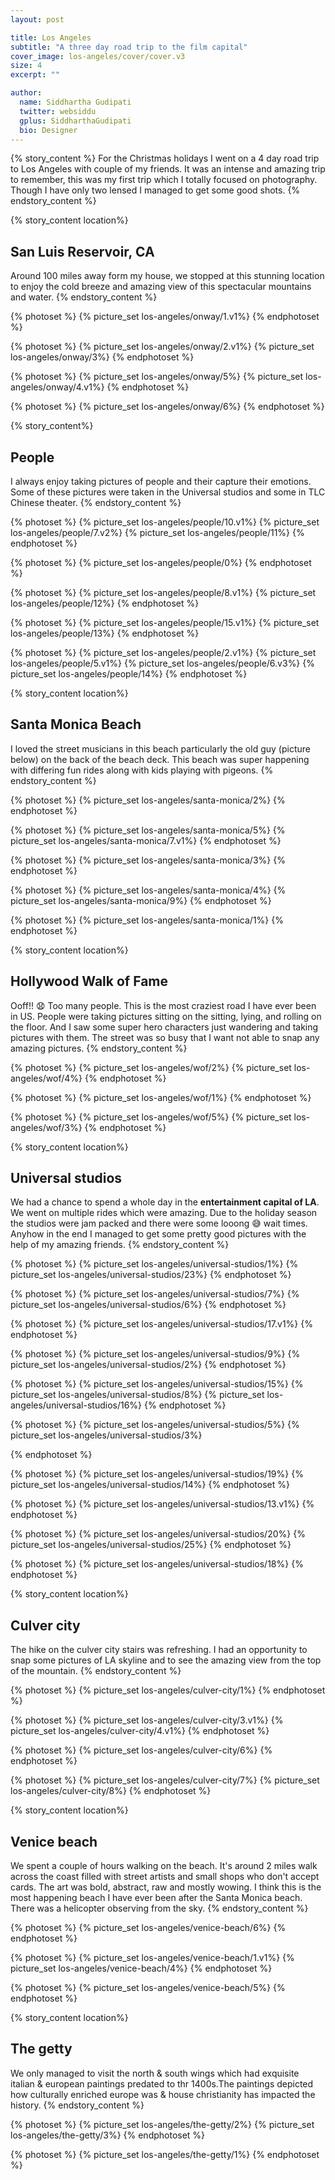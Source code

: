 ```yaml
---
layout: post

title: Los Angeles
subtitle: "A three day road trip to the film capital"
cover_image: los-angeles/cover/cover.v3
size: 4
excerpt: ""

author:
  name: Siddhartha Gudipati
  twitter: websiddu
  gplus: SiddharthaGudipati
  bio: Designer
---
```



{% story_content %}
For the Christmas holidays I went on a 4 day road trip to Los Angeles with couple of my friends. It was an intense and amazing trip to remember, this was my first trip which I totally focused on photography. Though I have only two lensed I managed to get some good shots.
{% endstory_content %}

{% story_content location%}
## San Luis Reservoir, CA
Around 100 miles away form my house, we stopped at this stunning location to enjoy the cold breeze and amazing view of this spectacular mountains and water.
{% endstory_content %}

{% photoset %}
  {% picture_set los-angeles/onway/1.v1%}
{% endphotoset %}

{% photoset %}
  {% picture_set los-angeles/onway/2.v1%}
  {% picture_set los-angeles/onway/3%}
{% endphotoset %}

{% photoset %}
  {% picture_set los-angeles/onway/5%}
  {% picture_set los-angeles/onway/4.v1%}
{% endphotoset %}

{% photoset %}
  {% picture_set los-angeles/onway/6%}
{% endphotoset %}


{% story_content%}
## People
I always enjoy taking pictures of people and their capture their emotions. Some of these pictures were taken in the Universal studios and some in TLC Chinese theater.
{% endstory_content %}

{% photoset %}
  {% picture_set los-angeles/people/10.v1%}
  {% picture_set los-angeles/people/7.v2%}
  {% picture_set los-angeles/people/11%}
{% endphotoset %}

{% photoset %}
  {% picture_set los-angeles/people/0%}
{% endphotoset %}

{% photoset %}
  {% picture_set los-angeles/people/8.v1%}
  {% picture_set los-angeles/people/12%}
{% endphotoset %}

{% photoset %}
  {% picture_set los-angeles/people/15.v1%}
  {% picture_set los-angeles/people/13%}
{% endphotoset %}

{% photoset %}
  {% picture_set los-angeles/people/2.v1%}
  {% picture_set los-angeles/people/5.v1%}
  {% picture_set los-angeles/people/6.v3%}
  {% picture_set los-angeles/people/14%}
{% endphotoset %}

{% story_content location%}
## Santa Monica Beach
I loved the street musicians in this beach particularly the old guy (picture below) on the back of the beach deck. This beach was super happening with differing fun rides along with kids playing with pigeons.
{% endstory_content %}

{% photoset %}
  {% picture_set los-angeles/santa-monica/2%}
{% endphotoset %}

{% photoset %}
  {% picture_set los-angeles/santa-monica/5%}
  {% picture_set los-angeles/santa-monica/7.v1%}
{% endphotoset %}

{% photoset %}
  {% picture_set los-angeles/santa-monica/3%}
{% endphotoset %}

{% photoset %}
  {% picture_set los-angeles/santa-monica/4%}
  {% picture_set los-angeles/santa-monica/9%}
{% endphotoset %}

{% photoset %}
  {% picture_set los-angeles/santa-monica/1%}
{% endphotoset %}


{% story_content location%}
## Hollywood Walk of Fame
Ooff!! 😧 Too many people. This is the most craziest road I have ever been in US. People were taking pictures sitting on the sitting, lying, and rolling on the floor. And I saw some super hero characters just wandering and taking pictures with them. The street was so busy that I want not able to snap any amazing pictures.
{% endstory_content %}

{% photoset %}
  {% picture_set los-angeles/wof/2%}
  {% picture_set los-angeles/wof/4%}
{% endphotoset %}

{% photoset %}
  {% picture_set los-angeles/wof/1%}
{% endphotoset %}

{% photoset %}
  {% picture_set los-angeles/wof/5%}
  {% picture_set los-angeles/wof/3%}
{% endphotoset %}

{% story_content location%}
## Universal studios
We had a chance to spend a whole day in the __entertainment capital of LA__. We went on multiple rides which were amazing. Due to the holiday season the studios were jam packed and there were some looong 😅 wait times. Anyhow in the end I managed to get some pretty good pictures with the help of my amazing friends.
{% endstory_content %}

{% photoset %}
  {% picture_set los-angeles/universal-studios/1%}
  {% picture_set los-angeles/universal-studios/23%}
{% endphotoset %}


{% photoset %}
  {% picture_set los-angeles/universal-studios/7%}
  {% picture_set los-angeles/universal-studios/6%}
{% endphotoset %}

{% photoset %}
  {% picture_set los-angeles/universal-studios/17.v1%}
{% endphotoset %}

{% photoset %}
  {% picture_set los-angeles/universal-studios/9%}
  {% picture_set los-angeles/universal-studios/2%}
{% endphotoset %}

{% photoset %}
  {% picture_set los-angeles/universal-studios/15%}
  {% picture_set los-angeles/universal-studios/8%}
  {% picture_set los-angeles/universal-studios/16%}
{% endphotoset %}


{% photoset %}
  {% picture_set los-angeles/universal-studios/5%}
  {% picture_set los-angeles/universal-studios/3%}
  <!--{% picture_set los-angeles/universal-studios/10%}-->
{% endphotoset %}

{% photoset %}
  {% picture_set los-angeles/universal-studios/19%}
  {% picture_set los-angeles/universal-studios/14%}
{% endphotoset %}

{% photoset %}
  {% picture_set los-angeles/universal-studios/13.v1%}
{% endphotoset %}

{% photoset %}
  {% picture_set los-angeles/universal-studios/20%}
  {% picture_set los-angeles/universal-studios/25%}
{% endphotoset %}

{% photoset %}
  {% picture_set los-angeles/universal-studios/18%}
{% endphotoset %}


{% story_content location%}
## Culver city
The hike on the culver city stairs was refreshing. I had an opportunity to snap some pictures of LA skyline and to see the amazing view from the top of the mountain.
{% endstory_content %}

{% photoset %}
  {% picture_set los-angeles/culver-city/1%}
{% endphotoset %}

{% photoset %}
  {% picture_set los-angeles/culver-city/3.v1%}
  {% picture_set los-angeles/culver-city/4.v1%}
{% endphotoset %}

{% photoset %}
  {% picture_set los-angeles/culver-city/6%}
{% endphotoset %}

{% photoset %}
  {% picture_set los-angeles/culver-city/7%}
  {% picture_set los-angeles/culver-city/8%}
{% endphotoset %}


{% story_content location%}
## Venice beach
We spent a couple of hours walking on the beach. It's around 2 miles walk across the coast filled with street artists and small shops who don't accept cards. The art was bold, abstract, raw and mostly wowing. I think this is the most happening beach I have ever been after the Santa Monica beach. There was a helicopter observing from the sky.
{% endstory_content %}

{% photoset %}
  {% picture_set los-angeles/venice-beach/6%}
{% endphotoset %}

{% photoset %}
  {% picture_set los-angeles/venice-beach/1.v1%}
  {% picture_set los-angeles/venice-beach/4%}
{% endphotoset %}

{% photoset %}
  {% picture_set los-angeles/venice-beach/5%}
{% endphotoset %}


{% story_content location%}
## The getty
We only managed to visit the north & south wings which had exquisite italian & european paintings predated to thr 1400s.The paintings depicted how culturally enriched europe was & house christianity has impacted the history.
{% endstory_content %}

{% photoset %}
  {% picture_set los-angeles/the-getty/2%}
  {% picture_set los-angeles/the-getty/3%}
{% endphotoset %}

{% photoset %}
  {% picture_set los-angeles/the-getty/1%}
{% endphotoset %}
